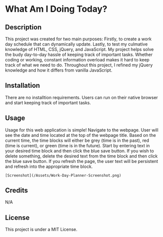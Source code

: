 # What Am I Doing Today?

## Description

This project was created for two main purposes: Firstly, to create a work day schedule that can dynamically update. Lastly, to test my culmative knowledge of HTML, CSS, jQuery, and JavaScript. My project helps solve the budy day-to-day hassle of keeping track of important tasks. Whether coding or working, constant information overload makes it hard to keep track of what we need to do. Throughout this project, I refined my jQuery knowledge and how it differs from vanilla JavaScript. 

## Installation

There are no installtion requirements. Users can run on their native browser and start keeping track of important tasks.

## Usage

Usage for this web application is simple! Navigate to the webpage. User will see the date and time located at the top of the webpage title. Based on the current time, the time blocks will either be grey (time is in the past), red (time is current), or green (time is in the future). Start by entering text in your desired time block and then click the blue save button. If you wish to delete something, delete the desired text from the time block and then click the blue save button. If you refresh the page, the user text will be persistent and refresh into the appropriate time block. 

    [Screenshot](/Assets/Work-Day-Planner-Screenshot.png)

## Credits

N/A

## License

This project is under a MIT License. 